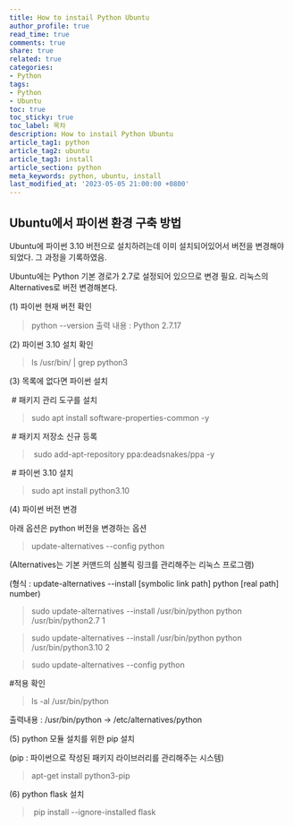 ```yaml
---
title: How to instail Python Ubuntu 
author_profile: true
read_time: true
comments: true
share: true
related: true
categories:
- Python
tags:
- Python
- Ubuntu
toc: true
toc_sticky: true
toc_label: 목차
description: How to instail Python Ubuntu
article_tag1: python
article_tag2: ubuntu
article_tag3: install
article_section: python
meta_keywords: python, ubuntu, install
last_modified_at: '2023-05-05 21:00:00 +0800'
---
```



## Ubuntu에서 파이썬 환경 구축 방법

Ubuntu에 파이썬 3.10 버전으로 설치하려는데 이미 설치되어있어서
버전을 변경해야되었다. 그 과정을 기록하였음.

Ubuntu에는 Python 기본 경로가 2.7로 설정되어 있으므로 변경 필요.
리눅스의 Alternatives로 버전 변경해본다.


(1) 파이썬 현재 버전 확인

> python --version
출력 내용 : Python 2.7.17


(2) 파이썬 3.10 설치 확인

> ls /usr/bin/ | grep python3



(3) 목록에 없다면 파이썬 설치

 # 패키지 관리 도구를 설치

> sudo apt install software-properties-common -y

 # 패키지 저장소 신규 등록

> sudo add-apt-repository ppa:deadsnakes/ppa -y

 # 파이썬 3.10 설치

> sudo apt install python3.10



(4) 파이썬 버전 변경

아래 옵션은 python 버전을 변경하는 옵션
> update-alternatives --config python 



(Alternatives는 기본 커맨드의 심볼릭 링크를 관리해주는 리눅스 프로그램)

(형식 : update-alternatives --install [symbolic link path] python [real path] number)

> sudo update-alternatives --install /usr/bin/python python /usr/bin/python2.7 1

> sudo update-alternatives --install /usr/bin/python python /usr/bin/python3.10 2

> sudo update-alternatives --config python



#적용 확인
> ls -al /usr/bin/python

출력내용 : /usr/bin/python -> /etc/alternatives/python



(5) python 모듈 설치를 위한 pip 설치

(pip : 파이썬으로 작성된 패키지 라이브러리를 관리해주는 시스템)

> apt-get install python3-pip

(6) python flask 설치

> pip install --ignore-installed flask